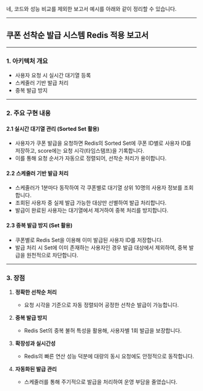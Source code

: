 네, 코드와 성능 비교를 제외한 보고서 예시를 아래와 같이 정리할 수 있습니다.

---

## 쿠폰 선착순 발급 시스템 Redis 적용 보고서

---

### 1. 아키텍처 개요

- 사용자 요청 시 실시간 대기열 등록
- 스케줄러 기반 발급 처리
- 중복 발급 방지

---

### 2. 주요 구현 내용

#### 2.1 실시간 대기열 관리 (Sorted Set 활용)

- 사용자가 쿠폰 발급을 요청하면 Redis의 Sorted Set에 쿠폰 ID별로 사용자 ID를 저장하고, score에는 요청 시각(타임스탬프)을 기록합니다.
- 이를 통해 요청 순서가 자동으로 정렬되어, 선착순 처리가 용이합니다.

#### 2.2 스케줄러 기반 발급 처리

- 스케줄러가 1분마다 동작하여 각 쿠폰별로 대기열 상위 10명의 사용자 정보를 조회합니다.
- 조회된 사용자 중 실제 발급 가능한 대상만 선별하여 발급 처리합니다.
- 발급이 완료된 사용자는 대기열에서 제거하여 중복 처리를 방지합니다.

#### 2.3 중복 발급 방지 (Set 활용)

- 쿠폰별로 Redis Set을 이용해 이미 발급된 사용자 ID를 저장합니다.
- 발급 처리 시 Set에 이미 존재하는 사용자인 경우 발급 대상에서 제외하여, 중복 발급을 원천적으로 차단합니다.

---

### 3. 장점

1. **정확한 선착순 처리**
    - 요청 시각을 기준으로 자동 정렬되어 공정한 선착순 발급이 가능합니다.

2. **중복 발급 방지**
    - Redis Set의 중복 불허 특성을 활용해, 사용자별 1회 발급을 보장합니다.

3. **확장성과 실시간성**
    - Redis의 빠른 연산 성능 덕분에 대량의 동시 요청에도 안정적으로 동작합니다.

4. **자동화된 발급 관리**
    - 스케줄러를 통해 주기적으로 발급을 처리하여 운영 부담을 줄였습니다.

